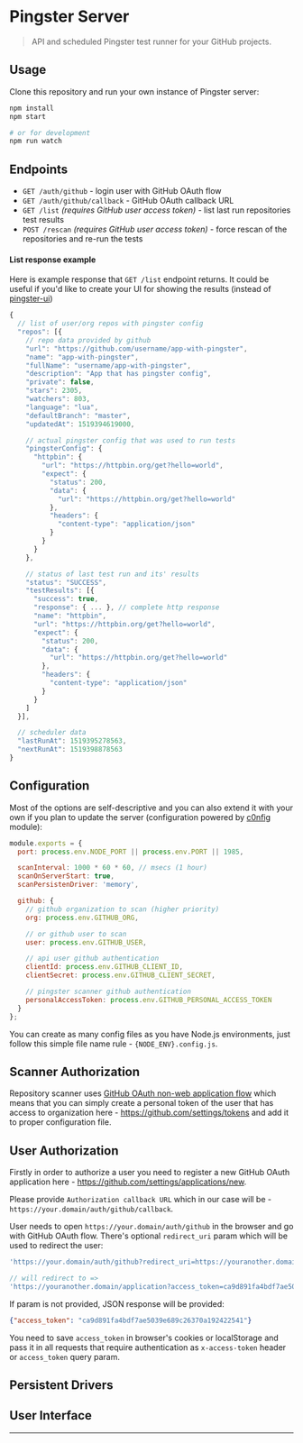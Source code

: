 # Pingster Server

> API and scheduled Pingster test runner for your GitHub projects.

## Usage

Clone this repository and run your own instance of Pingster server:

```bash
npm install
npm start

# or for development
npm run watch
```

## Endpoints

- `GET /auth/github` - login user with GitHub OAuth flow
- `GET /auth/github/callback` - GitHub OAuth callback URL
- `GET /list` _(requires GitHub user access token)_ - list last run repositories test results
- `POST /rescan` _(requires GitHub user access token)_ - force rescan of the repositories and re-run the tests 

#### List response example

Here is example response that `GET /list` endpoint returns. It could be useful if you'd like to create your UI for showing the results (instead of [pingster-ui](https://github.com/zenmate/pingster-ui))

```js
{
  // list of user/org repos with pingster config 
  "repos": [{
    // repo data provided by github
    "url": "https://github.com/username/app-with-pingster",
    "name": "app-with-pingster",
    "fullName": "username/app-with-pingster",
    "description": "App that has pingster config",
    "private": false,
    "stars": 2305,
    "watchers": 803,
    "language": "lua",
    "defaultBranch": "master",
    "updatedAt": 1519394619000,

    // actual pingster config that was used to run tests
    "pingsterConfig": {
      "httpbin": {
        "url": "https://httpbin.org/get?hello=world",
        "expect": {
          "status": 200,
          "data": {
            "url": "https://httpbin.org/get?hello=world"
          },
          "headers": {
            "content-type": "application/json"
          }
        }
      }
    },

    // status of last test run and its' results
    "status": "SUCCESS",
    "testResults": [{
      "success": true,
      "response": { ... }, // complete http response
      "name": "httpbin",
      "url": "https://httpbin.org/get?hello=world",
      "expect": {
        "status": 200,
        "data": {
          "url": "https://httpbin.org/get?hello=world"
        },
        "headers": {
          "content-type": "application/json"
        }
      }
    ]
  }],

  // scheduler data
  "lastRunAt": 1519395278563,
  "nextRunAt": 1519398878563
}
```

## Configuration

Most of the options are self-descriptive and you can also extend it with your own if you plan to update the server (configuration powered by [c0nfig](https://github.com/voronianski/c0nfig) module):

```js
module.exports = {
  port: process.env.NODE_PORT || process.env.PORT || 1985,

  scanInterval: 1000 * 60 * 60, // msecs (1 hour)
  scanOnServerStart: true,
  scanPersistenDriver: 'memory',

  github: {
    // github organization to scan (higher priority)
    org: process.env.GITHUB_ORG,

    // or github user to scan
    user: process.env.GITHUB_USER,

    // api user github authentication
    clientId: process.env.GITHUB_CLIENT_ID,
    clientSecret: process.env.GITHUB_CLIENT_SECRET,

    // pingster scanner github authentication
    personalAccessToken: process.env.GITHUB_PERSONAL_ACCESS_TOKEN
  }
};
```

You can create as many config files as you have Node.js environments, just follow this simple file name rule - `{NODE_ENV}.config.js`.

## Scanner Authorization

Repository scanner uses [GitHub OAuth non-web application flow](https://developer.github.com/apps/building-oauth-apps/authorization-options-for-oauth-apps/#non-web-application-flow) which means that you can simply create a personal token of the user that has access to organization here - https://github.com/settings/tokens and add it to proper configuration file.

## User Authorization 

Firstly in order to authorize a user you need to register a new GitHub OAuth application here - https://github.com/settings/applications/new. 

Please provide `Authorization callback URL` which in our case will be - `https://your.domain/auth/github/callback`.

User needs to open `https://your.domain/auth/github` in the browser and go with GitHub OAuth flow. There's optional `redirect_uri` param which will be used to redirect the user:

```js
'https://your.domain/auth/github?redirect_uri=https://youranother.domain/application'

// will redirect to =>
'https://youranother.domain/application?access_token=ca9d891fa4bdf7ae5039e689c26370a192422541'
```

If param is not provided, JSON response will be provided:

```json
{"access_token": "ca9d891fa4bdf7ae5039e689c26370a192422541"}
```

You need to save `access_token` in browser's cookies or localStorage and pass it in all requests that require authentication as `x-access-token` header or `access_token` query param.

## Persistent Drivers

## User Interface

---
